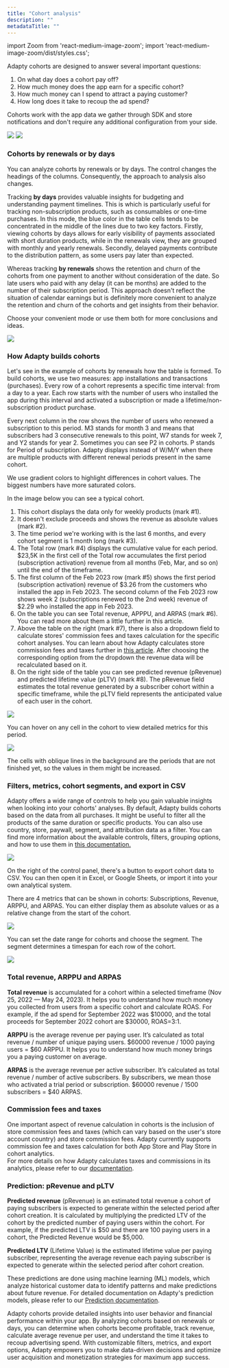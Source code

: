 ```yaml
---
title: "Cohort analysis"
description: ""
metadataTitle: ""
---
```


import Zoom from 'react-medium-image-zoom';
import 'react-medium-image-zoom/dist/styles.css';

Adapty cohorts are designed to answer several important questions:

1. On what day does a cohort pay off?
2. How much money does the app earn for a specific cohort?
3. How much money can I spend to attract a paying customer?
4. How long does it take to recoup the ad spend?

Cohorts work with the app data we gather through SDK and store notifications and don't require any additional configuration from your side.


<Zoom>
  <img src={require('./img/df9e069-CleanShot_2023-08-08_at_13.27.422x.png').default}
  style={{
    border: 'none', /* border width and color */
    width: '700px', /* image width */
    display: 'block', /* for alignment */
    margin: '0 auto' /* center alignment */
  }}
/>
</Zoom>






<Zoom>
  <img src={require('./img/f03fdaf-CleanShot_2023-08-08_at_13.28.482x.png').default}
  style={{
    border: 'none', /* border width and color */
    width: '700px', /* image width */
    display: 'block', /* for alignment */
    margin: '0 auto' /* center alignment */
  }}
/>
</Zoom>





### Cohorts by renewals or by days

You can analyze cohorts by renewals or by days. The control changes the headings of the columns. Consequently, the approach to analysis also changes.

Tracking **by days** provides valuable insights for budgeting and understanding payment timelines. This is which is particularly useful for tracking non-subscription products, such as consumables or one-time purchases. In this mode, the blue color in the table cells tends to be concentrated in the middle of the lines due to two key factors. Firstly, viewing cohorts by days allows for early visibility of payments associated with short duration products, while in the renewals view, they are grouped with monthly and yearly renewals. Secondly, delayed payments contribute to the distribution pattern, as some users pay later than expected. 

Whereas tracking **by renewals** shows the retention and churn of the cohorts from one payment to another without consideration of the date. So late users who paid with any delay (it can be months) are added to the number of their subscription period. This approach doesn't reflect the situation of calendar earnings but is definitely more convenient to analyze the retention and churn of the cohorts and get insights from their behavior. 

Choose your convenient mode or use them both for more conclusions and ideas. 


<Zoom>
  <img src={require('./img/ba5333c-CleanShot_2023-08-08_at_13.29.442x.png').default}
  style={{
    border: 'none', /* border width and color */
    width: '700px', /* image width */
    display: 'block', /* for alignment */
    margin: '0 auto' /* center alignment */
  }}
/>
</Zoom>





### How Adapty builds cohorts

Let's see in the example of cohorts by renewals how the table is formed. To build cohorts, we use two measures: app installations and transactions (purchases). Every row of a cohort represents a specific time interval: from a day to a year. Each row starts with the number of users who installed the app during this interval and activated a subscription or made a lifetime/non-subscription product purchase.

Every next column in the row shows the number of users who renewed a subscription to this period. M3 stands for month 3 and means that subscribers had 3 consecutive renewals to this point, W7 stands for week 7, and Y2 stands for year 2. Sometimes you can see P2 in cohorts. P stands for Period of subscription. Adapty displays instead of W/M/Y when there are multiple products with different renewal periods present in the same cohort.

We use gradient colors to highlight differences in cohort values. The biggest numbers have more saturated colors.

In the image below you can see a typical cohort.

1. This cohort displays the data only for weekly products (mark #1).
2. It doesn't exclude proceeds and shows the revenue as absolute values (mark #2).
3. The time period we're working with is the last 6 months, and every cohort segment is 1 month long (mark #3).
4. The Total row (mark #4) displays the cumulative value for each period. $23,5K in the first cell of the Total row accumulates the first period (subscription activation) revenue from all months (Feb, Mar, and so on) until the end of the timeframe.
5. The first column of the Feb 2023 row (mark #5) shows the first period (subscription activation) revenue of $3.26 from the customers who installed the app in Feb 2023. The second column of the Feb 2023 row shows week 2 (subscriptions renewed to the 2nd week) revenue of $2.29 who installed the app in Feb 2023.
6. On the table you can see Total revenue, APPPU, and ARPAS (mark #6). You can read more about them a little further in this article.
7. Above the table on the right (mark #7), there is also a dropdown field to calculate stores' commission fees and taxes calculation for the specific cohort analyses. You can learn about how Adapty calculates store commission fees and taxes further in [this article](controls-filters-grouping-compare-proceeds#store-commission-and-taxes). After choosing the corresponding option from the dropdown the revenue data will be recalculated based on it.
8. On the right side of the table you can see predicted revenue (pRevenue) and predicted lifetime value (pLTV) (mark #8). The pRevenue field estimates the total revenue generated by a subscriber cohort within a specific timeframe, while the pLTV field represents the anticipated value of each user in the cohort.


<Zoom>
  <img src={require('./img/74f5e10-gfd.png').default}
  style={{
    border: 'none', /* border width and color */
    width: '700px', /* image width */
    display: 'block', /* for alignment */
    margin: '0 auto' /* center alignment */
  }}
/>
</Zoom>





You can hover on any cell in the cohort to view detailed metrics for this period.


<Zoom>
  <img src={require('./img/9b8a433-Screenshot_2023-08-08_at_13.36.52.png').default}
  style={{
    border: 'none', /* border width and color */
    width: '700px', /* image width */
    display: 'block', /* for alignment */
    margin: '0 auto' /* center alignment */
  }}
/>
</Zoom>





The cells with oblique lines in the background are the periods that are not finished yet, so the values in them might be increased.

### Filters, metrics, cohort segments, and export in CSV

Adapty offers a wide range of controls to help you gain valuable insights when looking into your cohorts' analyses.   By default, Adapty builds cohorts based on the data from all purchases. It might be useful to filter all the products of the same duration or specific products. You can also use country, store, paywall, segment, and attribution data as a filter. You can find more information about the available controls, filters, grouping options, and how to use them in [this documentation.](controls-filters-grouping-compare-proceeds)


<Zoom>
  <img src={require('./img/be9eca6-CleanShot_2023-08-08_at_13.37.512x.png').default}
  style={{
    border: 'none', /* border width and color */
    width: '700px', /* image width */
    display: 'block', /* for alignment */
    margin: '0 auto' /* center alignment */
  }}
/>
</Zoom>





On the right of the control panel, there's a button to export cohort data to CSV. You can then open it in Excel, or Google Sheets, or import it into your own analytical system.

There are 4 metrics that can be shown in cohorts: Subscriptions, Revenue, ARPPU, and ARPAS. You can either display them as absolute values or as a relative change from the start of the cohort.


<Zoom>
  <img src={require('./img/eeb479d-dfgdfgdf.png').default}
  style={{
    border: 'none', /* border width and color */
    width: '700px', /* image width */
    display: 'block', /* for alignment */
    margin: '0 auto' /* center alignment */
  }}
/>
</Zoom>





You can set the date range for cohorts and choose the segment. The segment determines a timespan for each row of the cohort.


<Zoom>
  <img src={require('./img/56c0d5b-CleanShot_2023-08-08_at_14.04.572x.png').default}
  style={{
    border: 'none', /* border width and color */
    width: '700px', /* image width */
    display: 'block', /* for alignment */
    margin: '0 auto' /* center alignment */
  }}
/>
</Zoom>





### Total revenue, ARPPU and ARPAS

**Total revenue** is accumulated for a cohort within a selected timeframe (Nov 25, 2022 — May 24, 2023). It helps you to understand how much money you collected from users from a specific cohort and calculate ROAS. For example, if the ad spend for September 2022 was $10000, and the total proceeds for September 2022 cohort are $30000, ROAS=3:1.

**ARPPU** is the average revenue per paying user. It’s calculated as total revenue / number of unique paying users. $60000 revenue / 1000 paying users = $60 ARPPU. It helps you to understand how much money brings you a paying customer on average.

**ARPAS** is the average revenue per active subscriber. It’s calculated as total revenue / number of active subscribers. By subscribers, we mean those who activated a trial period or subscription. $60000 revenue / 1500 subscribers = $40 ARPAS.

### Commission fees and taxes

One important aspect of revenue calculation in cohorts is the inclusion of store commission fees and taxes (which can vary based on the user's store account country) and store commission fees. Adapty currently supports commission fee and taxes calculation for both App Store and Play Store in cohort analytics.  
For more details on how Adapty calculates taxes and commissions in its analytics, please refer to our [documentation](controls-filters-grouping-compare-proceeds#store-commission-and-taxes).

### Prediction: pRevenue and pLTV

**Predicted revenue** (pRevenue) is an estimated total revenue a cohort of paying subscribers is expected to generate within the selected period after cohort creation. It is calculated by multiplying the predicted LTV of the cohort by the predicted number of paying users within the cohort. For example, if the predicted LTV is $50 and there are 100 paying users in a cohort, the Predicted Revenue would be $5,000. 

**Predicted LTV** (Lifetime Value) is the estimated lifetime value per paying subscriber, representing the average revenue each paying subscriber is expected to generate within the selected period after cohort creation.

These predictions are done using machine learning (ML) models, which analyze historical customer data to identify patterns and make predictions about future revenue. For detailed documentation on Adapty's prediction models, please refer to our [Prediction documentation](predicted-ltv-and-revenue).

Adapty cohorts provide detailed insights into user behavior and financial performance within your app. By analyzing cohorts based on renewals or days, you can determine when cohorts become profitable, track revenue, calculate average revenue per user, and understand the time it takes to recoup advertising spend. With customizable filters, metrics, and export options, Adapty empowers you to make data-driven decisions and optimize user acquisition and monetization strategies for maximum app success.